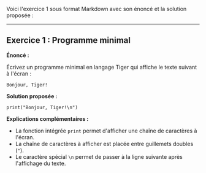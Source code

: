 Voici l'exercice 1 sous format Markdown avec son énoncé et la solution proposée :

---

## Exercice 1 : Programme minimal

**Énoncé :**

Écrivez un programme minimal en langage Tiger qui affiche le texte suivant à l'écran :

```
Bonjour, Tiger!
```

**Solution proposée :**

```tiger
print("Bonjour, Tiger!\n")
```

**Explications complémentaires :**

* La fonction intégrée `print` permet d'afficher une chaîne de caractères à l'écran.
* La chaîne de caractères à afficher est placée entre guillemets doubles (`"`).
* Le caractère spécial `\n` permet de passer à la ligne suivante après l'affichage du texte.
